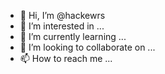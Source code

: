 - 👋 Hi, I’m @hackewrs
- 👀 I’m interested in ...
- 🌱 I’m currently learning ...
- 💞️ I’m looking to collaborate on ...
- 📫 How to reach me ...

<!---
hackewrs/hackewrs is a ✨ special ✨ repository because its `README.md` (this file) appears on your GitHub profile.
You can click the Preview link to take a look at your changes.
--->
